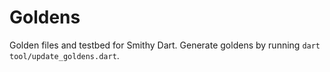 # Goldens

Golden files and testbed for Smithy Dart. Generate goldens by running `dart tool/update_goldens.dart`.
